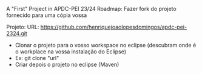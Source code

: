 A "First" Project in APDC-PEI 23/24
Roadmap:
Fazer fork do projeto fornecido para uma cópia vossa

Projeto:
URL: https://github.com/henriquejoaolopesdomingos/apdc-pei-2324.git

* Clonar o projeto para o vosso workspace no eclipse (descubram onde é o workplace na vossa instalação do Eclipse)
* Ex: git clone "url"
* Criar depois o projeto no eclipse (Maven)
